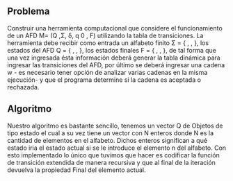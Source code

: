 <h2>Problema</h2>

Construir una herramienta computacional que considere el funcionamiento de un AFD M= (Q ,Σ, δ, q 0 , F) utilizando la tabla de transiciones. La herramienta debe recibir como entrada un alfabeto finito Σ = { , , }, los estados del AFD Q = { , , }, los estados finales F = { , , }, de tal forma que una vez ingresada ésta información deberá generar la tabla dinámica para ingresar las transiciones del AFD, por último se deberá ingresar una cadena w - es necesario tener opción de analizar varias cadenas en la misma ejecución- y   que   el   programa   determine   si   la   cadena   es   aceptada   o   rechazada.

<h2>Algoritmo</h2>

Nuestro algoritmo es bastante sencillo, tenemos un vector Q de Objetos de tipo estado el cual a su vez tiene un vector con N enteros donde N es la cantidad de elementos en el alfabeto. Dichos enteros significan a qué estado iria el estado actual si se le introduce el elemento n del alfabeto. Con esto implementado lo único que tuvimos que hacer es codificar la función de transición extendida de manera recursiva y que al final de la iteración devuelva la propiedad Final del elemento actual.
